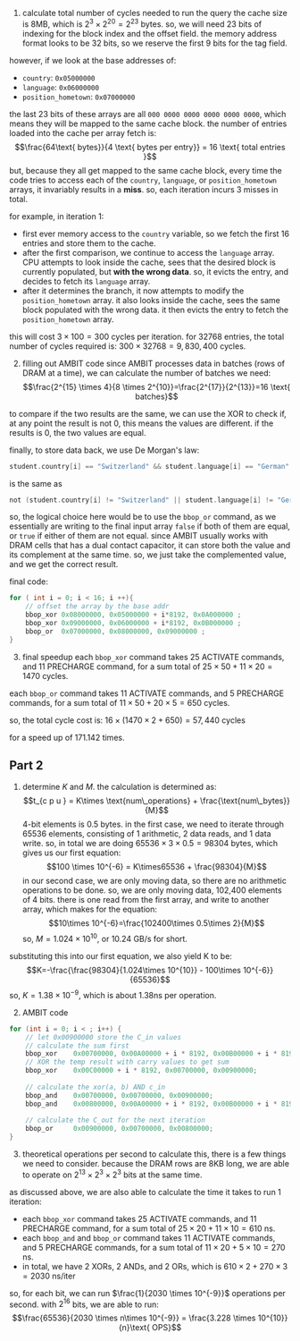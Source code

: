 1. calculate total number of cycles needed to run the query
the cache size is 8MB, which is $2^{3}\times 2^{20} = 2^{23}$ bytes. so, we will need 23 bits of indexing for the block index and the offset field. the memory address format looks to be 32 bits, so we reserve the first 9 bits for the tag field.

however, if we look at the base addresses of:
- `country`: `0x05000000`
- `language`: `0x06000000`
- `position_hometown`: `0x07000000`

the last 23 bits of these arrays are all `000 0000 0000 0000 0000 0000`, which means they will be mapped to the same cache block. the number of entries loaded into the cache per array fetch is:
$$\frac{64\text{ bytes}}{4 \text{ bytes per entry}} = 16 \text{ total entries }$$
but, because they all get mapped to the same cache block, every time the code tries to access each of the `country`, `language`, or `position_hometown` arrays, it invariably results in a **miss**. so, each iteration incurs 3 misses in total.

for example, in iteration 1:
- first ever memory access to the `country` variable, so we fetch the first 16 entries and store them to the cache.
- after the first comparison, we continue to access the `language` array. CPU attempts to look inside the cache, sees that the desired block is currently populated, but **with the wrong data**. so, it evicts the entry, and decides to fetch its `language` array.
- after it determines the branch, it now attempts to modify the `position_hometown` array. it also looks inside the cache, sees the same block populated with the wrong data. it then evicts the entry to fetch the `position_hometown` array.  

this will cost $3 \times 100 = 300$ cycles per iteration. for 32768 entries, the total number of cycles required is: $300 \times 32768 = 9,830,400 \text{ cycles}$.

2. filling out AMBIT code
since AMBIT processes data in batches (rows of DRAM at a time), we can calculate the number of batches we need:
$$\frac{2^{15} \times 4}{8 \times 2^{10}}=\frac{2^{17}}{2^{13}}=16 
\text{ batches}$$

to compare if the two results are the same, we can use the XOR to check if, at any point the result is not 0, this means the values are different. if the results is 0, the two values are equal.

finally, to store data back, we use De Morgan's law:

```c
student.country[i] == "Switzerland" && student.language[i] == "German"
```

is the same as 

```c
not (student.country[i] != "Switzerland" || student.language[i] != "German")
```

so, the logical choice here would be to use the `bbop_or` command, as we essentially are writing to the final input array `false` if both of them are equal, or `true` if either of them are not equal. since AMBIT usually works with DRAM cells that has a dual contact capacitor, it can store both the value and its complement at the same time. so, we just take the complemented value, and we get the correct result.

final code:

```c
for ( int i = 0; i < 16; i ++){
	// offset the array by the base addr
	bbop_xor 0x08000000, 0x05000000 + i*8192, 0x0A000000 ;
	bbop_xor 0x09000000, 0x06000000 + i*8192, 0x0B000000 ;
	bbop_or  0x07000000, 0x08000000, 0x09000000 ;
}
```

3. final speedup
each `bbop_xor` command takes 25 ACTIVATE commands, and 11 PRECHARGE command, for a sum total of $25\times 50 + 11 \times 20 = 1470 \text{ cycles}$.

each `bbop_or` command takes 11 ACTIVATE commands, and 5 PRECHARGE commands, for a sum total of $11 \times 50 + 20 \times 5 = 650 \text{ cycles}$.

so, the total cycle cost is:
$16\times(1470 \times 2 + 650) = 57,440 \text{ cycles}$

for a speed up of $171.142$ times.

## Part 2
1. determine $K$ and $M$.
the calculation is determined as: 
$$t_{c p u } = K\times \text{num\_operations} + \frac{\text{num\_bytes}}{M}$$
4-bit elements is 0.5 bytes. in the first case, we need to iterate through 65536 elements, consisting of 1 arithmetic, 2 data reads, and 1 data write. so, in total we are doing $65536\times 3\times 0.5 = 98304$ bytes, which gives us our first equation:  
$$100 \times 10^{-6} = K\times65536 + \frac{98304}{M}$$
in our second case, we are only moving data, so there are no arithmetic operations to be done. so, we are only moving data, 102,400 elements of 4 bits. there is one read from the first array, and write to another array, which makes for the equation:
$$10\times 10^{-6}=\frac{102400\times 0.5\times 2}{M}$$
so, $M=1.024\times 10^{10}$, or 10.24 GB/s for short.

substituting this into our first equation, we also yield K to be:
$$K=-\frac{\frac{98304}{1.024\times 10^{10}} - 100\times 10^{-6}}{65536}$$
so, $K = 1.38\times 10^{-9}$, which is about 1.38ns per operation.

2. AMBIT code

```c
for (int i = 0; i < ; i++) {
	// let 0x00900000 store the C_in values
	// calculate the sum first
	bbop_xor    0x00700000, 0x00A00000 + i * 8192, 0x00B00000 + i * 8192;
	// XOR the temp result with carry values to get sum
	bbop_xor    0x00C00000 + i * 8192, 0x00700000, 0x00900000;
	
	// calculate the xor(a, b) AND c_in 
	bbop_and    0x00700000, 0x00700000, 0x00900000;
	bbop_and    0x00800000, 0x00A00000 + i * 8192, 0x00B00000 + i * 8192;
	
	// calculate the C_out for the next iteration
	bbop_or     0x00900000, 0x00700000, 0x00800000;
}
```

3. theoretical operations per second
to calculate this, there is a few things we need to consider. because the DRAM rows are 8KB long, we are able to operate on $2^{13}\times 2^{3} \times 2^{3}$ bits at the same time.

as discussed above, we are also able to calculate the time it takes to run 1 iteration:
- each `bbop_xor` command takes 25 ACTIVATE commands, and 11 PRECHARGE command, for a sum total of $25\times 20 + 11 \times 10 = 610 \text{ ns}$.
- each `bbop_and` and `bbop_or` command takes 11 ACTIVATE commands, and 5 PRECHARGE commands, for a sum total of $11 \times 20 + 5 \times 10 = 270 \text{ ns}$.
- in total, we have 2 XORs, 2 ANDs, and 2 ORs, which is $610 \times 2 + 270 \times 3 = 2030 \text{ ns}$/iter

so, for each bit, we can run $\frac{1}{2030 \times 10^{-9}}$ operations per second. with $2^{16}$ bits, we are able to run:
$$\frac{65536}{2030 \times n\times 10^{-9}} = \frac{3.228 \times 10^{10}}{n}\text{ OPS}$$

